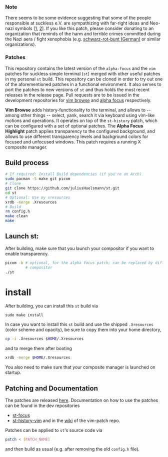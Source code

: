 ### Note
There seems to be some evidence suggesting that some of the people responsible at suckless e.V. are sympathizing with far-right ideas and Neo-nazi symbols [[1](https://twitter.com/pid_eins/status/1113738769289625602?lang=en), [2](https://chaos.social/@raichoo/101880564196043164)]. If you like this patch, please consider donating to an organization that reminds of the harm and terrible crimes committed during the Nazi aera / fight xenophobia (e.g. [schwarz-rot-bunt (German)](https://schwarz-rot-bunt.de/ziele/) or similar organizations).

### Patches
This repository contains the latest version of the `alpha-focus` and the `vim`
patches for suckless simple terminal (`st`) merged with other useful patches 
in my personal `st` build.
This repository can be cloned in order to try out one of the aforementioned
patches in a functional environment. It also serves to port the patches to
new versions of `st` and thus holds the most recent releases in the release
page. Pull requests are to be issued in the development repositories for 
[vim browse](https://github.com/juliusHuelsmann/st-history-vim) and
[alpha focus](https://github.com/juliusHuelsmann/st-focus) respectively.

**Vim Browse** adds history-functionality to the terminal, and allows to -- among
other things -- select, yank, search it via keyboard using vim-like motions and
operations. It operates on top of the `st-history` patch, which can be
configured with a set of optional patches.
The **Alpha Focus Highlight** patch applies transparency to the configured 
background, and allows to use different transparency levels and background 
colors for focused and unfocused windows. 
This patch requires a running X composite manager.

## Build process

```bash
# If required: Install Build dependencies (if you're on Arch)
sudo pacman -S make git picom
# Clone
git clone https://github.com/juliusHuelsmann/st.git
cd st
# Optional: Use my xresources 
xrdb -merge .Xresources
# Build
rm config.h
make clean
make
```

## Launch st:
After building, make sure that you launch your compositor if you want to enable
transparency.
```bash
picom -b # optional, for the alpha focus patch; can be replaced by different
         # compositor
./st
```

# install
After building, you can install this `st` build via
```
sudo make install
```

In case you want to install this `st` build and use the shipped `.Xresources` 
(color scheme and opacity), be sure to copy  them into your home directory,
```bash
cp -i .Xresources $HOME/.Xresources
```
and to merge them after booting
```bash
xrdb -merge $HOME/.Xresources
```

You also need to make sure that your composite manager is launched on startup.

## Patching and Documentation
The patches are released [here](https://github.com/juliusHuelsmann/st/releases).
Documentation on how to use the patches can be found in the dev repositories
-  [st-focus](https://github.com/juliusHuelsmann/st-focus)
-  [st-history-vim](https://github.com/juliusHuelsmann/st-history-vim)
and in the [wiki](https://github.com/juliusHuelsmann/st-history-vim/wiki/Vim-browse-manual) of the vim-patch repo.

Patches can be applied to `st`'s source code via
```bash
patch < [PATCH_NAME]
```
and then build as usual (e.g. after removing the old `config.h` file).

